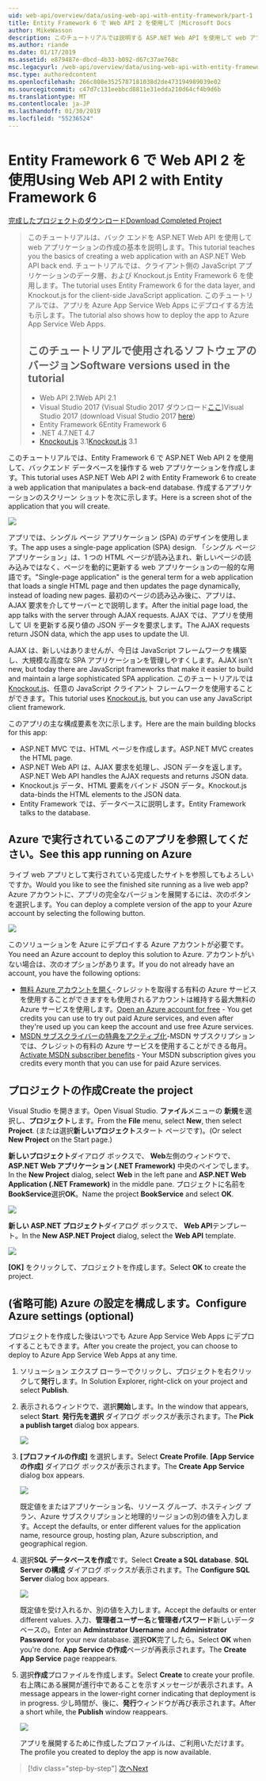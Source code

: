 ```yaml
---
uid: web-api/overview/data/using-web-api-with-entity-framework/part-1
title: Entity Framework 6 で Web API 2 を使用して |Microsoft Docs
author: MikeWasson
description: このチュートリアルでは説明する ASP.NET Web API を使用して web アプリケーションの作成の基本のバック エンドです。 チュートリアルでは、データ レイアウトの Entity Framework 6 を使用しています.
ms.author: riande
ms.date: 01/17/2019
ms.assetid: e879487e-dbcd-4b33-b092-d67c37ae768c
msc.legacyurl: /web-api/overview/data/using-web-api-with-entity-framework/part-1
msc.type: authoredcontent
ms.openlocfilehash: 266c808e3525787181038d2de473194989039e02
ms.sourcegitcommit: c47d7c131eebbcd8811e31edda210d64cf4b9d6b
ms.translationtype: MT
ms.contentlocale: ja-JP
ms.lasthandoff: 01/30/2019
ms.locfileid: "55236524"
---
```

<a name="using-web-api-2-with-entity-framework-6"></a><span data-ttu-id="e4671-104">Entity Framework 6 で Web API 2 を使用</span><span class="sxs-lookup"><span data-stu-id="e4671-104">Using Web API 2 with Entity Framework 6</span></span>
====================

[<span data-ttu-id="e4671-105">完成したプロジェクトのダウンロード</span><span class="sxs-lookup"><span data-stu-id="e4671-105">Download Completed Project</span></span>](https://github.com/MikeWasson/BookService)

> <span data-ttu-id="e4671-106">このチュートリアルは、バック エンドを ASP.NET Web API を使用して web アプリケーションの作成の基本を説明します。</span><span class="sxs-lookup"><span data-stu-id="e4671-106">This tutorial teaches you the basics of creating a web application with an ASP.NET Web API back end.</span></span> <span data-ttu-id="e4671-107">チュートリアルでは、クライアント側の JavaScript アプリケーションのデータ層、および Knockout.js Entity Framework 6 を使用します。</span><span class="sxs-lookup"><span data-stu-id="e4671-107">The tutorial uses Entity Framework 6 for the data layer, and Knockout.js for the client-side JavaScript application.</span></span> <span data-ttu-id="e4671-108">このチュートリアルでは、アプリを Azure App Service Web Apps にデプロイする方法も示します。</span><span class="sxs-lookup"><span data-stu-id="e4671-108">The tutorial also shows how to deploy the app to Azure App Service Web Apps.</span></span>
>
> ## <a name="software-versions-used-in-the-tutorial"></a><span data-ttu-id="e4671-109">このチュートリアルで使用されるソフトウェアのバージョン</span><span class="sxs-lookup"><span data-stu-id="e4671-109">Software versions used in the tutorial</span></span>
>
> - <span data-ttu-id="e4671-110">Web API 2.1</span><span class="sxs-lookup"><span data-stu-id="e4671-110">Web API 2.1</span></span>
> - <span data-ttu-id="e4671-111">Visual Studio 2017 (Visual Studio 2017 ダウンロード[ここ](https://visualstudio.microsoft.com/downloads/?utm_medium=microsoft&utm_source=docs.microsoft.com&utm_campaign=button+cta&utm_content=download+vs2017))</span><span class="sxs-lookup"><span data-stu-id="e4671-111">Visual Studio 2017 (download Visual Studio 2017 [here](https://visualstudio.microsoft.com/downloads/?utm_medium=microsoft&utm_source=docs.microsoft.com&utm_campaign=button+cta&utm_content=download+vs2017))</span></span>
> - <span data-ttu-id="e4671-112">Entity Framework 6</span><span class="sxs-lookup"><span data-stu-id="e4671-112">Entity Framework 6</span></span>
> - <span data-ttu-id="e4671-113">.NET 4.7</span><span class="sxs-lookup"><span data-stu-id="e4671-113">.NET 4.7</span></span>
> - <span data-ttu-id="e4671-114">[Knockout.js](http://knockoutjs.com/) 3.1</span><span class="sxs-lookup"><span data-stu-id="e4671-114">[Knockout.js](http://knockoutjs.com/) 3.1</span></span>

<span data-ttu-id="e4671-115">このチュートリアルでは、Entity Framework 6 で ASP.NET Web API 2 を使用して、バックエンド データベースを操作する web アプリケーションを作成します。</span><span class="sxs-lookup"><span data-stu-id="e4671-115">This tutorial uses ASP.NET Web API 2 with Entity Framework 6 to create a web application that manipulates a back-end database.</span></span> <span data-ttu-id="e4671-116">作成するアプリケーションのスクリーン ショットを次に示します。</span><span class="sxs-lookup"><span data-stu-id="e4671-116">Here is a screen shot of the application that you will create.</span></span>

[![](part-1/_static/image2.png)](part-1/_static/image1.png)

<span data-ttu-id="e4671-117">アプリでは、シングル ページ アプリケーション (SPA) のデザインを使用します。</span><span class="sxs-lookup"><span data-stu-id="e4671-117">The app uses a single-page application (SPA) design.</span></span> <span data-ttu-id="e4671-118">「シングル ページ アプリケーション」は、1 つの HTML ページが読み込まれ、新しいページの読み込みではなく、ページを動的に更新する web アプリケーションの一般的な用語です。</span><span class="sxs-lookup"><span data-stu-id="e4671-118">"Single-page application" is the general term for a web application that loads a single HTML page and then updates the page dynamically, instead of loading new pages.</span></span> <span data-ttu-id="e4671-119">最初のページの読み込み後に、アプリは、AJAX 要求を介してサーバーとで説明します。</span><span class="sxs-lookup"><span data-stu-id="e4671-119">After the initial page load, the app talks with the server through AJAX requests.</span></span> <span data-ttu-id="e4671-120">AJAX では、アプリを使用して UI を更新する戻り値の JSON データを要求します。</span><span class="sxs-lookup"><span data-stu-id="e4671-120">The AJAX requests return JSON data, which the app uses to update the UI.</span></span>

<span data-ttu-id="e4671-121">AJAX は、新しいはありませんが、今日は JavaScript フレームワークを構築し、大規模な高度な SPA アプリケーションを管理しやすくします。</span><span class="sxs-lookup"><span data-stu-id="e4671-121">AJAX isn't new, but today there are JavaScript frameworks that make it easier to build and maintain a large sophisticated SPA application.</span></span> <span data-ttu-id="e4671-122">このチュートリアルでは[Knockout.js](http://knockoutjs.com/)、任意の JavaScript クライアント フレームワークを使用することができます。</span><span class="sxs-lookup"><span data-stu-id="e4671-122">This tutorial uses [Knockout.js](http://knockoutjs.com/), but you can use any JavaScript client framework.</span></span>

<span data-ttu-id="e4671-123">このアプリの主な構成要素を次に示します。</span><span class="sxs-lookup"><span data-stu-id="e4671-123">Here are the main building blocks for this app:</span></span>

- <span data-ttu-id="e4671-124">ASP.NET MVC では、HTML ページを作成します。</span><span class="sxs-lookup"><span data-stu-id="e4671-124">ASP.NET MVC creates the HTML page.</span></span>
- <span data-ttu-id="e4671-125">ASP.NET Web API は、AJAX 要求を処理し、JSON データを返します。</span><span class="sxs-lookup"><span data-stu-id="e4671-125">ASP.NET Web API handles the AJAX requests and returns JSON data.</span></span>
- <span data-ttu-id="e4671-126">Knockout.js データ、HTML 要素をバインド JSON データ。</span><span class="sxs-lookup"><span data-stu-id="e4671-126">Knockout.js data-binds the HTML elements to the JSON data.</span></span>
- <span data-ttu-id="e4671-127">Entity Framework では、データベースに説明します。</span><span class="sxs-lookup"><span data-stu-id="e4671-127">Entity Framework talks to the database.</span></span>

## <a name="see-this-app-running-on-azure"></a><span data-ttu-id="e4671-128">Azure で実行されているこのアプリを参照してください。</span><span class="sxs-lookup"><span data-stu-id="e4671-128">See this app running on Azure</span></span>

<span data-ttu-id="e4671-129">ライブ web アプリとして実行されている完成したサイトを参照してもよろしいですか。</span><span class="sxs-lookup"><span data-stu-id="e4671-129">Would you like to see the finished site running as a live web app?</span></span> <span data-ttu-id="e4671-130">Azure アカウントに、アプリの完全なバージョンを展開するには、次のボタンを選択します。</span><span class="sxs-lookup"><span data-stu-id="e4671-130">You can deploy a complete version of the app to your Azure account by selecting the following button.</span></span>

[![](http://azuredeploy.net/deploybutton.png)](https://azuredeploy.net/?WT.mc_id=deploy_azure_aspnet&repository=https://github.com/tfitzmac/BookService)

<span data-ttu-id="e4671-131">このソリューションを Azure にデプロイする Azure アカウントが必要です。</span><span class="sxs-lookup"><span data-stu-id="e4671-131">You need an Azure account to deploy this solution to Azure.</span></span> <span data-ttu-id="e4671-132">アカウントがいない場合は、次のオプションがあります。</span><span class="sxs-lookup"><span data-stu-id="e4671-132">If you do not already have an account, you have the following options:</span></span>

- <span data-ttu-id="e4671-133">[無料 Azure アカウントを開く](https://azure.microsoft.com/pricing/free-trial/?WT.mc_id=A443DD604)-クレジットを取得する有料の Azure サービスを使用することができますをも使用されるアカウントは維持する最大無料の Azure サービスを使用します。</span><span class="sxs-lookup"><span data-stu-id="e4671-133">[Open an Azure account for free](https://azure.microsoft.com/pricing/free-trial/?WT.mc_id=A443DD604) - You get credits you can use to try out paid Azure services, and even after they're used up you can keep the account and use free Azure services.</span></span>
- <span data-ttu-id="e4671-134">[MSDN サブスクライバーの特典をアクティブ化](https://azure.microsoft.com/pricing/member-offers/msdn-benefits-details/?WT.mc_id=A443DD604)-MSDN サブスクリプションでは、クレジットの有料の Azure サービスを使用することができる毎月。</span><span class="sxs-lookup"><span data-stu-id="e4671-134">[Activate MSDN subscriber benefits](https://azure.microsoft.com/pricing/member-offers/msdn-benefits-details/?WT.mc_id=A443DD604) - Your MSDN subscription gives you credits every month that you can use for paid Azure services.</span></span>

## <a name="create-the-project"></a><span data-ttu-id="e4671-135">プロジェクトの作成</span><span class="sxs-lookup"><span data-stu-id="e4671-135">Create the project</span></span>

<span data-ttu-id="e4671-136">Visual Studio を開きます。</span><span class="sxs-lookup"><span data-stu-id="e4671-136">Open Visual Studio.</span></span> <span data-ttu-id="e4671-137">**ファイル**メニューの **新規**を選択し、**プロジェクト**します。</span><span class="sxs-lookup"><span data-stu-id="e4671-137">From the **File** menu, select **New**, then select **Project**.</span></span> <span data-ttu-id="e4671-138">(または選択**新しいプロジェクト**スタート ページです)。</span><span class="sxs-lookup"><span data-stu-id="e4671-138">(Or select **New Project** on the Start page.)</span></span>

<span data-ttu-id="e4671-139">**新しいプロジェクト**ダイアログ ボックスで、 **Web**左側のウィンドウで、 **ASP.NET Web アプリケーション (.NET Framework)** 中央のペインでします。</span><span class="sxs-lookup"><span data-stu-id="e4671-139">In the **New Project** dialog, select **Web** in the left pane and **ASP.NET Web Application (.NET Framework)** in the middle pane.</span></span> <span data-ttu-id="e4671-140">プロジェクトに名前を**BookService**選択**OK**。</span><span class="sxs-lookup"><span data-stu-id="e4671-140">Name the project **BookService** and select **OK**.</span></span>

[![](part-1/_static/image11.png)](part-1/_static/image11.png)

<span data-ttu-id="e4671-141">**新しい ASP.NET プロジェクト**ダイアログ ボックスで、 **Web API**テンプレート。</span><span class="sxs-lookup"><span data-stu-id="e4671-141">In the **New ASP.NET Project** dialog, select the **Web API** template.</span></span>

[![](part-1/_static/image12.png)](part-1/_static/image12.png)


<span data-ttu-id="e4671-142">**[OK]** をクリックして、プロジェクトを作成します。</span><span class="sxs-lookup"><span data-stu-id="e4671-142">Select **OK** to create the project.</span></span>

## <a name="configure-azure-settings-optional"></a><span data-ttu-id="e4671-143">(省略可能) Azure の設定を構成します。</span><span class="sxs-lookup"><span data-stu-id="e4671-143">Configure Azure settings (optional)</span></span>

<span data-ttu-id="e4671-144">プロジェクトを作成した後はいつでも Azure App Service Web Apps にデプロイすることもできます。</span><span class="sxs-lookup"><span data-stu-id="e4671-144">After you create the project, you can choose to deploy to Azure App Service Web Apps at any time.</span></span> 

1. <span data-ttu-id="e4671-145">ソリューション エクスプ ローラーでクリックし、プロジェクトを右クリックして**発行**します。</span><span class="sxs-lookup"><span data-stu-id="e4671-145">In Solution Explorer, right-click on your project and select **Publish**.</span></span>

2. <span data-ttu-id="e4671-146">表示されるウィンドウで、選択**開始**します。</span><span class="sxs-lookup"><span data-stu-id="e4671-146">In the window that appears, select **Start**.</span></span> <span data-ttu-id="e4671-147">**発行先を選択** ダイアログ ボックスが表示されます。</span><span class="sxs-lookup"><span data-stu-id="e4671-147">The **Pick a publish target** dialog box appears.</span></span>

   [![](part-1/_static/image14.png)](part-1/_static/image14.png)

3. <span data-ttu-id="e4671-148">**[プロファイルの作成]** を選択します。</span><span class="sxs-lookup"><span data-stu-id="e4671-148">Select **Create Profile**.</span></span> <span data-ttu-id="e4671-149">**[App Service の作成]** ダイアログ ボックスが表示されます。</span><span class="sxs-lookup"><span data-stu-id="e4671-149">The **Create App Service** dialog box appears.</span></span>

   [![](part-1/_static/image15.png)](part-1/_static/image15.png)

   <span data-ttu-id="e4671-150">既定値をまたはアプリケーション名、リソース グループ、ホスティング プラン、Azure サブスクリプションと地理的リージョンの別の値を入力します。</span><span class="sxs-lookup"><span data-stu-id="e4671-150">Accept the defaults, or enter different values for the application name, resource group, hosting plan, Azure subscription, and geographical region.</span></span> 

4. <span data-ttu-id="e4671-151">選択**SQL データベースを作成**です。</span><span class="sxs-lookup"><span data-stu-id="e4671-151">Select **Create a SQL database**.</span></span> <span data-ttu-id="e4671-152">**SQL Server の構成** ダイアログ ボックスが表示されます。</span><span class="sxs-lookup"><span data-stu-id="e4671-152">The **Configure SQL Server** dialog box appears.</span></span> 

   [![](part-1/_static/image16.png)](part-1/_static/image16.png)

   <span data-ttu-id="e4671-153">既定値を受け入れるか、別の値を入力します。</span><span class="sxs-lookup"><span data-stu-id="e4671-153">Accept the defaults or enter different values.</span></span> <span data-ttu-id="e4671-154">入力、**管理者ユーザー名**と**管理者パスワード**新しいデータベースの。</span><span class="sxs-lookup"><span data-stu-id="e4671-154">Enter an **Adminstrator Username** and **Administrator Password** for your new database.</span></span> <span data-ttu-id="e4671-155">選択**OK**完了したら。</span><span class="sxs-lookup"><span data-stu-id="e4671-155">Select **OK** when you're done.</span></span> <span data-ttu-id="e4671-156">**App Service の作成**ページが再表示されます。</span><span class="sxs-lookup"><span data-stu-id="e4671-156">The **Create App Service** page reappears.</span></span>

5. <span data-ttu-id="e4671-157">選択**作成**プロファイルを作成します。</span><span class="sxs-lookup"><span data-stu-id="e4671-157">Select **Create** to create your profile.</span></span> <span data-ttu-id="e4671-158">右上隅にある展開が進行中であることを示すメッセージが表示されます。</span><span class="sxs-lookup"><span data-stu-id="e4671-158">A message appears in the lower-right corner indicating that deployment is in progress.</span></span> <span data-ttu-id="e4671-159">少し時間が、後に、**発行**ウィンドウが再び表示されます。</span><span class="sxs-lookup"><span data-stu-id="e4671-159">After a short while, the **Publish** window reappears.</span></span>

    [![](part-1/_static/image17.png)](part-1/_static/image17.png)
   
    <span data-ttu-id="e4671-160">アプリを展開するために作成したプロファイルは、ご利用いただけます。</span><span class="sxs-lookup"><span data-stu-id="e4671-160">The profile you created to deploy the app is now available.</span></span> 


> [!div class="step-by-step"]
> [<span data-ttu-id="e4671-161">次へ</span><span class="sxs-lookup"><span data-stu-id="e4671-161">Next</span></span>](part-2.md)
